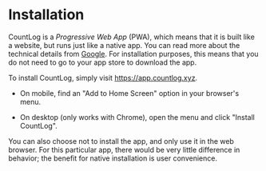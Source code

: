 # Installation

CountLog is a _Progressive Web App_ (PWA), which means that it is built like a
website, but runs just like a native app. You can read more about the technical
details from [Google](https://developers.google.com/web/progressive-web-apps). For installation
purposes, this means that you do not need to go to your app store to download the app.

To install CountLog, simply visit <https://app.countlog.xyz>.

- On mobile, find an "Add to Home Screen" option in your browser's menu.

- On desktop (only works with Chrome), open the menu and click "Install CountLog".

You can also choose not to install the app, and only use it in the web browser. For this
particular app, there would be very little difference in behavior; the benefit for
native installation is user convenience.
